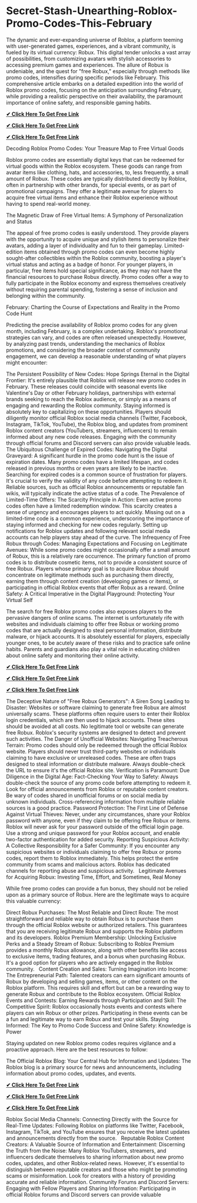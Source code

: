 # Secret-Stash-Unearthing-Roblox-Promo-Codes-This-February
The dynamic and ever-expanding universe of Roblox, a platform teeming with user-generated games, experiences, and a vibrant community, is fueled by its virtual currency: Robux. This digital tender unlocks a vast array of possibilities, from customizing avatars with stylish accessories to accessing premium games and experiences. The allure of Robux is undeniable, and the quest for "free Robux," especially through methods like promo codes, intensifies during specific periods like February. This comprehensive article embarks on a detailed expedition into the world of Roblox promo codes, focusing on the anticipation surrounding February, while providing a realistic perspective on their availability, the paramount importance of online safety, and responsible gaming habits.   

**[✔ Click Here To Get Free Link](https://rewardtrees.com/robloxs/)**

**[✔ Click Here To Get Free Link](https://rewardtrees.com/robloxs/)**

**[✔ Click Here To Get Free Link](https://rewardtrees.com/robloxs/)**

Decoding Roblox Promo Codes: Your Treasure Map to Free Virtual Goods

Roblox promo codes are essentially digital keys that can be redeemed for virtual goods within the Roblox ecosystem. These goods can range from avatar items like clothing, hats, and accessories, to, less frequently, a small amount of Robux. These codes are typically distributed directly by Roblox, often in partnership with other brands, for special events, or as part of promotional campaigns. They offer a legitimate avenue for players to acquire free virtual items and enhance their Roblox experience without having to spend real-world money.   

The Magnetic Draw of Free Virtual Items: A Symphony of Personalization and Status

The appeal of free promo codes is easily understood. They provide players with the opportunity to acquire unique and stylish items to personalize their avatars, adding a layer of individuality and fun to their gameplay. Limited-edition items obtained through promo codes can even become highly sought-after collectibles within the Roblox community, boosting a player's virtual status and acting as a badge of honor. For younger players, in particular, free items hold special significance, as they may not have the financial resources to purchase Robux directly. Promo codes offer a way to fully participate in the Roblox economy and express themselves creatively without requiring parental spending, fostering a sense of inclusion and belonging within the community.

February: Charting the Course of Expectations and Reality in the Promo Code Hunt

Predicting the precise availability of Roblox promo codes for any given month, including February, is a complex undertaking. Roblox's promotional strategies can vary, and codes are often released unexpectedly. However, by analyzing past trends, understanding the mechanics of Roblox promotions, and considering the broader context of community engagement, we can develop a reasonable understanding of what players might encounter:

The Persistent Possibility of New Codes: Hope Springs Eternal in the Digital Frontier: It's entirely plausible that Roblox will release new promo codes in February. These releases could coincide with seasonal events like Valentine's Day or other February holidays, partnerships with external brands seeking to reach the Roblox audience, or simply as a means of engaging and rewarding the Roblox community. Staying informed is absolutely key to capitalizing on these opportunities. Players should diligently monitor official Roblox social media channels (Twitter, Facebook, Instagram, TikTok, YouTube), the Roblox blog, and updates from prominent Roblox content creators (YouTubers, streamers, influencers) to remain informed about any new code releases. Engaging with the community through official forums and Discord servers can also provide valuable leads.
The Ubiquitous Challenge of Expired Codes: Navigating the Digital Graveyard: A significant hurdle in the promo code hunt is the issue of expiration dates. Many promo codes have a limited lifespan, and codes released in previous months or even years are likely to be inactive. Searching for expired codes is a common source of frustration for players. It's crucial to verify the validity of any code before attempting to redeem it. Reliable sources, such as official Roblox announcements or reputable fan wikis, will typically indicate the active status of a code.
The Prevalence of Limited-Time Offers: The Scarcity Principle in Action: Even active promo codes often have a limited redemption window. This scarcity creates a sense of urgency and encourages players to act quickly. Missing out on a limited-time code is a common experience, underscoring the importance of staying informed and checking for new codes regularly. Setting up notifications for Roblox updates and following relevant social media accounts can help players stay ahead of the curve.
The Infrequency of Free Robux through Codes: Managing Expectations and Focusing on Legitimate Avenues: While some promo codes might occasionally offer a small amount of Robux, this is a relatively rare occurrence. The primary function of promo codes is to distribute cosmetic items, not to provide a consistent source of free Robux. Players whose primary goal is to acquire Robux should concentrate on legitimate methods such as purchasing them directly, earning them through content creation (developing games or items), or participating in official Roblox events that offer Robux as a reward.
Online Safety: A Critical Imperative in the Digital Playground: Protecting Your Virtual Self

The search for free Roblox promo codes also exposes players to the pervasive dangers of online scams. The internet is unfortunately rife with websites and individuals claiming to offer free Robux or working promo codes that are actually designed to steal personal information, distribute malware, or hijack accounts. It is absolutely essential for players, especially younger ones, to be acutely aware of these risks and to practice safe online habits. Parents and guardians also play a vital role in educating children about online safety and monitoring their online activity.

**[✔ Click Here To Get Free Link](https://rewardtrees.com/robloxs/)**

**[✔ Click Here To Get Free Link](https://rewardtrees.com/robloxs/)**

**[✔ Click Here To Get Free Link](https://rewardtrees.com/robloxs/)**

The Deceptive Nature of "Free Robux Generators": A Siren Song Leading to Disaster: Websites or software claiming to generate free Robux are almost universally scams. These platforms often require users to enter their Roblox login credentials, which are then used to hijack accounts. These sites should be avoided at all costs. No legitimate tool or website can generate free Robux. Roblox's security systems are designed to detect and prevent such activities.
The Danger of Unofficial Websites: Navigating Treacherous Terrain: Promo codes should only be redeemed through the official Roblox website. Players should never trust third-party websites or individuals claiming to have exclusive or unreleased codes. These are often traps designed to steal information or distribute malware. Always double-check the URL to ensure it's the official Roblox site.
Verification is Paramount: Due Diligence in the Digital Age: Fact-Checking Your Way to Safety: Always double-check the source of any promo code before attempting to redeem it. Look for official announcements from Roblox or reputable content creators. Be wary of codes shared in unofficial forums or on social media by unknown individuals. Cross-referencing information from multiple reliable sources is a good practice.
Password Protection: The First Line of Defense Against Virtual Thieves: Never, under any circumstances, share your Roblox password with anyone, even if they claim to be offering free Robux or items. Roblox will never ask for your password outside of the official login page. Use a strong and unique password for your Roblox account, and enable two-factor authentication for added security.
Reporting Suspicious Activity: A Collective Responsibility for a Safer Community: If you encounter any suspicious websites or individuals claiming to offer free Robux or promo codes, report them to Roblox immediately. This helps protect the entire community from scams and malicious actors. Roblox has dedicated channels for reporting abuse and suspicious activity.   
Legitimate Avenues for Acquiring Robux: Investing Time, Effort, and Sometimes, Real Money

While free promo codes can provide a fun bonus, they should not be relied upon as a primary source of Robux. Here are the legitimate ways to acquire this valuable currency:

Direct Robux Purchases: The Most Reliable and Direct Route: The most straightforward and reliable way to obtain Robux is to purchase them through the official Roblox website or authorized retailers. This guarantees that you are receiving legitimate Robux and supports the Roblox platform and its developers.
Roblox Premium Membership: Unlocking Exclusive Perks and a Steady Stream of Robux: Subscribing to Roblox Premium provides a monthly Robux allowance, along with other benefits like access to exclusive items, trading features, and a bonus when purchasing Robux. It's a good option for players who are actively engaged in the Roblox community.   
Content Creation and Sales: Turning Imagination into Income: The Entrepreneurial Path: Talented creators can earn significant amounts of Robux by developing and selling games, items, or other content on the Roblox platform. This requires skill and effort but can be a rewarding way to generate Robux and contribute to the Roblox ecosystem.
Official Roblox Events and Contests: Earning Rewards through Participation and Skill: The Competitive Spirit: Roblox occasionally hosts events and contests where players can win Robux or other prizes. Participating in these events can be a fun and legitimate way to earn Robux and test your skills.
Staying Informed: The Key to Promo Code Success and Online Safety: Knowledge is Power

Staying updated on new Roblox promo codes requires vigilance and a proactive approach. Here are the best resources to follow:

The Official Roblox Blog: Your Central Hub for Information and Updates: The Roblox blog is a primary source for news and announcements, including information about promo codes, updates, and events.   

**[✔ Click Here To Get Free Link](https://rewardtrees.com/robloxs/)**

**[✔ Click Here To Get Free Link](https://rewardtrees.com/robloxs/)**

**[✔ Click Here To Get Free Link](https://rewardtrees.com/robloxs/)**

Roblox Social Media Channels: Connecting Directly with the Source for Real-Time Updates: Following Roblox on platforms like Twitter, Facebook, Instagram, TikTok, and YouTube ensures that you receive the latest updates and announcements directly from the source.   
Reputable Roblox Content Creators: A Valuable Source of Information and Entertainment: Discerning the Truth from the Noise: Many Roblox YouTubers, streamers, and influencers dedicate themselves to sharing information about new promo codes, updates, and other Roblox-related news. However, it's essential to distinguish between reputable creators and those who might be promoting scams or misinformation. Look for creators with a history of providing accurate and reliable information.
Community Forums and Discord Servers: Engaging with Fellow Players and Sharing Information: Participating in official Roblox forums and Discord servers can provide valuable
